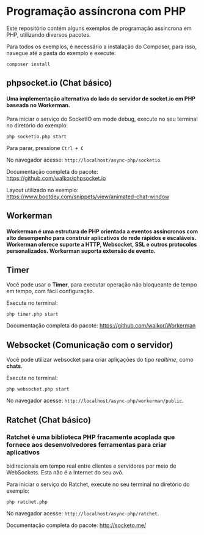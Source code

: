 # Programação assíncrona com PHP

Este repositório contém alguns exemplos de programação assíncrona em PHP, utilizando diversos pacotes.

Para todos os exemplos, é necessário a instalação do Composer, para isso, navegue até a pasta do exemplo e execute:

`composer install`

## phpsocket.io (Chat básico)

#### Uma implementação alternativa do lado do servidor de socket.io em PHP baseada no Workerman.

Para iniciar o serviço do SocketIO em mode debug, execute no seu terminal no diretório do exemplo:

`php socketio.php start`

Para parar, pressione `Ctrl + C`

No navegador acesse: `http://localhost/async-php/socketio`.

Documentação completa do pacote: https://github.com/walkor/phpsocket.io

Layout utilizado no exemplo: https://www.bootdey.com/snippets/view/animated-chat-window

## Workerman

#### Workerman é uma estrutura de PHP orientada a eventos assíncronos com alto desempenho para construir aplicativos de rede rápidos e escaláveis. Workerman oferece suporte a HTTP, Websocket, SSL e outros protocolos personalizados. Workerman suporta extensão de evento.

## Timer
Você pode usar o **Timer**, para executar operação não bloqueante de tempo em tempo, com fácil configuração.

Execute no terminal:

`php timer.php start`

Documentação completa do pacote: https://github.com/walkor/Workerman

## Websocket (Comunicação com o servidor)

Você pode utilizar websocket para criar apliçações do tipo *realtime*, como **chats**.

Execute no terminal:

`php websocket.php start`

No navegador acesse: `http://localhost/async-php/workerman/public`.

## Ratchet (Chat básico)

### Ratchet é uma biblioteca PHP fracamente acoplada que fornece aos desenvolvedores ferramentas para criar aplicativos
bidirecionais em tempo real entre clientes e servidores por meio de WebSockets. Esta não é a Internet do seu avô.

Para iniciar o serviço do Ratchet, execute no seu terminal no diretório do exemplo:

`php ratchet.php`

No navegador acesse: `http://localhost/async-php/ratchet`.

Documentação completa do pacote: http://socketo.me/


